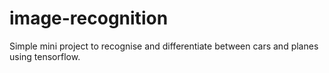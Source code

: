 # image-recognition
Simple mini project to recognise and differentiate between cars and planes using tensorflow.
